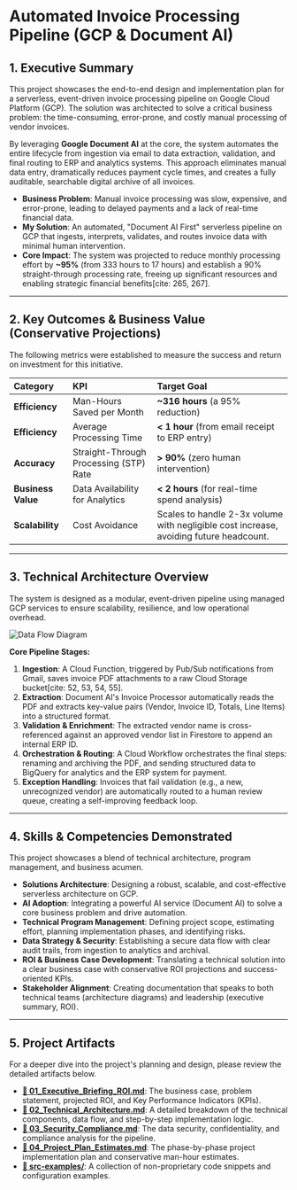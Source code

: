 # Automated Invoice Processing Pipeline (GCP & Document AI)

## 1. Executive Summary

This project showcases the end-to-end design and implementation plan for a serverless, event-driven invoice processing pipeline on Google Cloud Platform (GCP). The solution was architected to solve a critical business problem: the time-consuming, error-prone, and costly manual processing of vendor invoices.

By leveraging **Google Document AI** at the core, the system automates the entire lifecycle from ingestion via email to data extraction, validation, and final routing to ERP and analytics systems. This approach eliminates manual data entry, dramatically reduces payment cycle times, and creates a fully auditable, searchable digital archive of all invoices.

-   **Business Problem**: Manual invoice processing was slow, expensive, and error-prone, leading to delayed payments and a lack of real-time financial data.
-   **My Solution**: An automated, "Document AI First" serverless pipeline on GCP that ingests, interprets, validates, and routes invoice data with minimal human intervention.
-   **Core Impact**: The system was projected to reduce monthly processing effort by **~95%** (from 333 hours to 17 hours) and establish a 90% straight-through processing rate, freeing up significant resources and enabling strategic financial benefits[cite: 265, 267].

---

## 2. Key Outcomes & Business Value (Conservative Projections)

The following metrics were established to measure the success and return on investment for this initiative.

| Category | KPI | Target Goal |
| :--- | :--- | :--- |
| **Efficiency** | Man-Hours Saved per Month | **~316 hours** (a 95% reduction)  |
| **Efficiency** | Average Processing Time | **< 1 hour** (from email receipt to ERP entry)  |
| **Accuracy** | Straight-Through Processing (STP) Rate | **> 90%** (zero human intervention)  |
| **Business Value** | Data Availability for Analytics | **< 2 hours** (for real-time spend analysis)  |
| **Scalability** | Cost Avoidance | Scales to handle 2-3x volume with negligible cost increase, avoiding future headcount. |

---

## 3. Technical Architecture Overview

The system is designed as a modular, event-driven pipeline using managed GCP services to ensure scalability, resilience, and low operational overhead.

![Data Flow Diagram]([https://mermaid.ink/svg/eyJjb2RlIjoiZ3JhcGggVERcbiAgICBBW0VtYWlsIEluYm94XSAtLT58MS4gSW5nZXN0aW9ufCBCKENsb3VkIFN0b3JhZ2U6IHJhd19pbnZvaWNlcyk7XG4gICAgQiAtLT58Mi4gRXh0cmFjdGlvbnwgQyhEb2N1bWVudCBBSSk7XG4gICAgQyAtLT58RGF0YSBFeHRyYWN0ZWR8IEQoRmlyZXN0b3JlKTtcbiAgICBEIC0tPnwzLiBWYWxpZGF0aW9ufCBEO1xuICAgIEQgLS0-fDQgT3JjaGVzdHJhdGlvbnwgRShDbG91ZCBXb3JrZmxvd3MpO1xuICAgIEUgLS0-IEYoQmlnUXVlcnk6IEFuYWx5dGljcyk7XG4gICAgRSAtLT4gRyhFUlAgU3lzdGVtOiBQYXltZW50KTtcbiAgICBFIC0tPiBIKENsb3VkIFN0b3JhZ2U6IEFyY2hpdmUpO1xuICAgIERbVmFsaWRhdGlvbiBGYWlsdXJlXSAtLT58NS4gRXhjZXB0aW9ufCBJKFB1Yi9TdWIsIEh1bWFuIFJldmlldyk7XG5cbiAgICBzdHlsZSBDIHフィルlDojZDNlYWZkLGstrokeOiMzMzMsZmlsbDpibGFjayxzdHJva2Utd2lkdGg6MnB4O1xuICAgIHN0eWxlIEUgZmlsbDojZDNlYWZkLHN0cm9rZTojMzMzLGZpbGw6YmxhY2ssc3Ryb2tlLXdpZHRoOjJweDsiLCJtZXJtYWlkIjp7InRoZW1lIjoiZGVmYXVsdCJ9LCJ1cGRhdGVFZGl0b3IiOmZhbHNlfQ](https://github.com/Sleippnir/Sleippnir/edit/main/gcp-invoice-pipeline/02_Technical_Architecture.md))

**Core Pipeline Stages:**
1.  **Ingestion**: A Cloud Function, triggered by Pub/Sub notifications from Gmail, saves invoice PDF attachments to a raw Cloud Storage bucket[cite: 52, 53, 54, 55].
2.  **Extraction**: Document AI's Invoice Processor automatically reads the PDF and extracts key-value pairs (Vendor, Invoice ID, Totals, Line Items) into a structured format.
3.  **Validation & Enrichment**: The extracted vendor name is cross-referenced against an approved vendor list in Firestore to append an internal ERP ID.
4.  **Orchestration & Routing**: A Cloud Workflow orchestrates the final steps: renaming and archiving the PDF, and sending structured data to BigQuery for analytics and the ERP system for payment.
5.  **Exception Handling**: Invoices that fail validation (e.g., a new, unrecognized vendor) are automatically routed to a human review queue, creating a self-improving feedback loop.

---

## 4. Skills & Competencies Demonstrated

This project showcases a blend of technical architecture, program management, and business acumen.

-   **Solutions Architecture**: Designing a robust, scalable, and cost-effective serverless architecture on GCP.
-   **AI Adoption**: Integrating a powerful AI service (Document AI) to solve a core business problem and drive automation.
-   **Technical Program Management**: Defining project scope, estimating effort, planning implementation phases, and identifying risks.
-   **Data Strategy & Security**: Establishing a secure data flow with clear audit trails, from ingestion to analytics and archival.
-   **ROI & Business Case Development**: Translating a technical solution into a clear business case with conservative ROI projections and success-oriented KPIs.
-   **Stakeholder Alignment**: Creating documentation that speaks to both technical teams (architecture diagrams) and leadership (executive summary, ROI).

---

## 5. Project Artifacts

For a deeper dive into the project's planning and design, please review the detailed artifacts below.

-   **[📄 01_Executive_Briefing_ROI.md](./01_Executive_Briefing_ROI.md)**: The business case, problem statement, projected ROI, and Key Performance Indicators (KPIs).
-   **[📄 02_Technical_Architecture.md](./02_Technical_Architecture.md)**: A detailed breakdown of the technical components, data flow, and step-by-step implementation logic.
-   **[📄 03_Security_Compliance.md](./03_Security_Compliance.md)**: The data security, confidentiality, and compliance analysis for the pipeline.
-   **[📄 04_Project_Plan_Estimates.md](./04_Project_Plan_Estimates.md)**: The phase-by-phase project implementation plan and conservative man-hour estimates.
-   **[📂 src-examples/](./src-examples/)**: A collection of non-proprietary code snippets and configuration examples.

